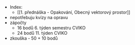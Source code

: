 - Index:
	- [[1. přednáška - Opakování, Obecný vektorový prostor]]
- nepotřebuju kvízy na opravu
- zápočty
	- 16 bodů 6. týden semestru CVIKO
	- 24 bodů 11. týden CVIKO
- zkouška - 50 + 10 bodů